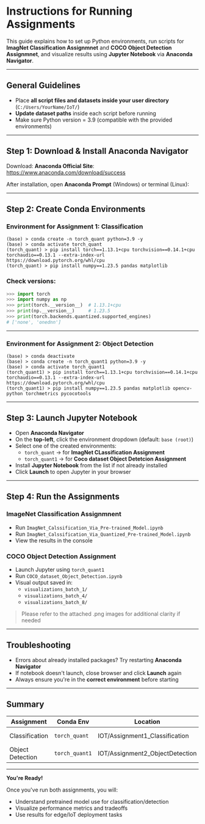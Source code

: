 #  Instructions for Running Assignments 

This guide explains how to set up Python environments, run scripts for **ImagNet Classification Assignmnet** and **COCO Object Detection Assignmnet**, and visualize results using **Jupyter Notebook** via **Anaconda Navigator**.

---

## General Guidelines

- Place **all script files and datasets inside your user directory** (`C:/Users/YourName/IoT/`)
- **Update dataset paths** inside each script before running
- Make sure Python version = 3.9 (compatible with the provided environments)

---

##  Step 1: Download & Install Anaconda Navigator

Download: **Anaconda Official Site**: https://www.anaconda.com/download/success

After installation, open **Anaconda Prompt** (Windows) or terminal (Linux):

---

## Step 2: Create Conda Environments

###  Environment for Assignment 1: Classification
```
(base) > conda create -n torch_quant python=3.9 -y
(base) > conda activate torch_quant
(torch_quant) > pip install torch==1.13.1+cpu torchvision==0.14.1+cpu torchaudio==0.13.1 --extra-index-url https://download.pytorch.org/whl/cpu
(torch_quant) > pip install numpy==1.23.5 pandas matplotlib
```

###  Check versions:
```python
>>> import torch
>>> import numpy as np
>>> print(torch.__version__)  # 1.13.1+cpu
>>> print(np.__version__)     # 1.23.5
>>> print(torch.backends.quantized.supported_engines)
# ['none', 'onednn']
```

---

###  Environment for Assignment 2: Object Detection
```
(base) > conda deactivate
(base) > conda create -n torch_quant1 python=3.9 -y
(base) > conda activate torch_quant1
(torch_quant1) > pip install torch==1.13.1+cpu torchvision==0.14.1+cpu torchaudio==0.13.1 --extra-index-url https://download.pytorch.org/whl/cpu
(torch_quant1) > pip install numpy==1.23.5 pandas matplotlib opencv-python torchmetrics pycocotools
```

---

## Step 3: Launch Jupyter Notebook

- Open **Anaconda Navigator**
- On the **top-left**, click the environment dropdown (default: `base (root)`)
- Select one of the created environments:
  - `torch_quant` → for **ImagNet CLassification Assignment**
  - `torch_quant1` → for **Coco dataset Object Detetcion Assignment**
- Install **Jupyter Notebook** from the list if not already installed
- Click **Launch** to open Jupyter in your browser

---

## Step 4: Run the Assignments

### ImageNet Classification Assignmnent
- Run `ImagNet_Calssification_Via_Pre-trained_Model.ipynb`
- Run `ImagNet_Calssification_Via_Quantized_Pre-trained_Model.ipynb`
- View the results in the console

### COCO Object Detection Assignment
- Launch Jupyter using `torch_quant1`
- Run `COCO_dataset_Object_Detection.ipynb`
- Visual output saved in:
  - `visualizations_batch_1/`
  - `visualizations_batch_4/`
  - `visualizations_batch_8/`

> Please refer to the attached .png images for additional clarity if needed

---

##  Troubleshooting

- Errors about already installed packages? Try restarting **Anaconda Navigator**
- If notebook doesn't launch, close browser and click **Launch** again
- Always ensure you're in the **correct environment** before starting

---

##  Summary

| Assignment         | Conda Env      | Location                  | Tool             |
|--------------------|----------------|---------------------------|------------------|
| Classification     | `torch_quant`  | IOT/Assignment1_Classification | Jupyter Notebook |
| Object Detection   | `torch_quant1` | IOT/Assignment2_ObjectDetection | Jupyter Notebook |

---

**You're Ready!**

Once you've run both assignments, you will:
- Understand pretrained model use for classification/detection
- Visualize performance metrics and tradeoffs
- Use results for edge/IoT deployment tasks


